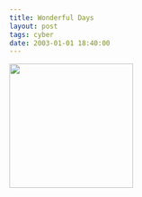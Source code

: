 ```yaml
---
title: Wonderful Days
layout: post
tags: cyber
date: 2003-01-01 18:40:00
---
```

<img width="220" src="https://upload.wikimedia.org/wikipedia/en/thumb/c/cb/Wonderful_Days_movie_poster.jpg/220px-Wonderful_Days_movie_poster.jpg" />
